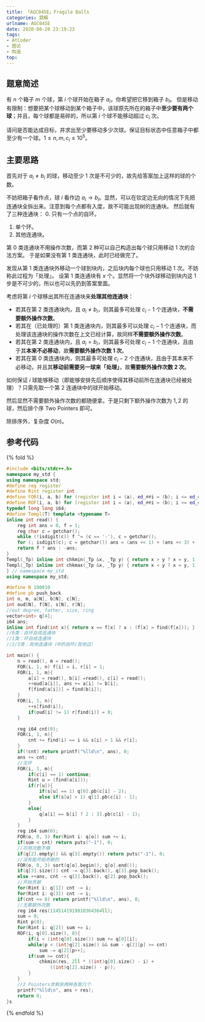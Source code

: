 ```yaml
---
title: 「AGC045E」Fragile Balls
categories: 题解
urlname: AGC045E
date: 2020-08-28 23:19:23
tags:
- AtCoder
- 图论
- 构造
top:
---
```


## 题意简述

有 $n$ 个箱子 $m$ 个球，第 $i$ 个球开始在箱子 $a_i$，你希望把它移到箱子 $b_i$。
但是移动有限制：想要把某个球移动到某个箱子中，该球原先所在的箱子中**至少要有两个球**；并且，每个球都是易碎的，所以第 $i$ 个球不能移动超过 $c_i$ 次。

请问是否能达成目标，并求出至少要移动多少次球。保证目标状态中任意箱子中都至少有一个球。$1\le n, m, c_i\le 10^5$。

<!-- more -->

## 主要思路

首先对于 $a_i \neq b_i$ 的球，移动至少 1 次是不可少的，故先给答案加上这样的球的个数。

不妨把箱子看作点，球 $i$ 看作边 $a_i\rightarrow b_i$。显然，可以在钦定边无向的情况下先把连通块全拆出来。注意到每个点都有入度，故不可能出现树的连通块。
然后就有了三种连通块：
0. 只有一个点的自环。
1. 单个环。
2. 其他连通块。

第 0 类连通块不用操作次数，而第 2 种可以自己构造出每个球只用移动 1 次的合法方案。
于是如果没有第 1 类连通块，此时已经做完了。

发现从第 1 类连通块外移动一个球到块内，之后块内每个球也只用移动 1 次。不妨称此过程为「处理」。
设第 1 类连通块有 $x$ 个。显然将一个块外球移动到块内这 1 步是不可少的，所以也可以先扔到答案里面。

考虑将第 $i$ 个球移出其所在连通块来**处理其他连通块**：
- 若其在第 2 类连通块内，且 $a_i \neq b_i$，则其最多可处理 $c_i - 1$ 个连通块，**不需要额外操作次数**。
- 若其在（已处理的）第 1 类连通块内，则其最多可以处理 $c_i - 1$ 个连通块，而处理该连通块的操作次数在上文已经计算，故同样**不需要额外操作次数**。
- 若其在第 2 类连通块内，且 $a_i = b_i$，则其最多可处理 $c_i - 1$ 个连通块，且由于其**本来不必移动**，故**需要额外操作次数 $1$ 次**。
- 若其在第 0 类连通块内，则其最多可处理 $c_i - 2$ 个连通块，且由于其本来不必移动，并且其**移动前需要另一球来「处理」**，故**需要额外操作次数 $2$ 次**。

如何保证 $i$ 球能够移动（即能够安排先后顺序使得其移动前所在连通块已经被处理）？只需先取一个第 2 连通块中的球开始移动。

然后显然不需要额外操作次数的都随便拿。于是只剩下额外操作次数为 $1, 2$ 的球，然后排个序 Two Pointers 即可。

除排序外，复杂度 $O(n)$。

## 参考代码

{% fold %}
```cpp
#include <bits/stdc++.h>
namespace my_std {
using namespace std;
#define reg register
#define Rint register int
#define FOR(i, a, b) for (register int i = (a), ed_##i = (b); i <= ed_##i; ++i)
#define ROF(i, a, b) for (register int i = (a), ed_##i = (b); i >= ed_##i; --i)
typedef long long i64;
#define Templ(T) template <typename T>
inline int read() {
    reg int ans = 0, f = 1;
    reg char c = getchar();
    while (!isdigit(c)) f ^= (c == '-'), c = getchar();
    for (; isdigit(c); c = getchar()) ans = (ans << 1) + (ans << 3) + (c ^ 48);
    return f ? ans : -ans;
}
Templ(_Tp) inline int chkmin(_Tp &x, _Tp y) { return x > y ? x = y, 1 : 0; }
Templ(_Tp) inline int chkmax(_Tp &x, _Tp y) { return x < y ? x = y, 1 : 0; }
} // namespace my_std
using namespace my_std;

#define N 100010
#define pb push_back
int n, m, a[N], b[N], c[N];
int oud[N], f[N], s[N], r[N];
//out degree, father, size, ring
vector<int> q[4];
i64 ans;
inline int find(int x){ return x == f[x] ? x : (f[x] = find(f[x])); }
//0类：自环自成连通块
//1类：环自成连通块
//2/3类：其他连通块（中的自环/其他边）

int main() {
    n = read(), m = read();
    FOR(i, 1, n) f[i] = i, r[i] = 1;
    FOR(i, 1, m){
        a[i] = read(), b[i] =read(), c[i] = read();
        ++oud[a[i]], ans += a[i] != b[i];
        f[find(a[i])] = find(b[i]);
    }
    FOR(i, 1, n){
        ++s[find(i)];
        if(oud[i] != 1) r[find(i)] = 0;
    }

    reg i64 cnt(0);
    FOR(i, 1, n){
        cnt += find(i) == i && s[i] > 1 && r[i];
    }
    if(!cnt) return printf("%lld\n", ans), 0;
    ans += cnt;
    //无环
    FOR(i, 1, m){
        if(c[i] == 1) continue;
        Rint u = (find(a[i]));
        if(r[u]){
            if(s[u] == 1) q[0].pb(c[i] - 2);
            else if(s[u] > 1) q[1].pb(c[i] - 1);
        }
        else{
            q[a[i] == b[i] ? 2 : 3].pb(c[i] - 1);
        }
    }
    reg i64 sum(0);
    FOR(o, 0, 3) for(Rint i: q[o]) sum += i;
    if(sum < cnt) return puts("-1"), 0;
    //可用次数不够
    if(q[2].empty() && q[3].empty()) return puts("-1"), 0;
    //没有能开始贡献的
    FOR(o, 0, 3) sort(q[o].begin(), q[o].end());
    if(q[3].size()) cnt -= q[3].back(), q[3].pop_back();
    else ++ans, cnt -= q[2].back(), q[2].pop_back();
    //开始贡献
    for(Rint i: q[1]) cnt -= i;
    for(Rint i: q[3]) cnt -= i;
    if(cnt <= 0) return printf("%lld\n", ans), 0;
    //无需额外次数
    reg i64 res(1145141919810364364ll);
    sum = 0;
    Rint p(0);
    for(Rint i: q[2]) sum += i;
    ROF(i, q[0].size(), 0){
        if(i < (int)q[0].size()) sum += q[0][i];
        while(p < (int)q[2].size() && sum - q[2][p] >= cnt)
            sum -= q[2][p++];
        if(sum >= cnt){
            chkmin(res, 2ll * ((int)q[0].size() - i) +
                ((int)q[2].size() - p));
        }
    }
    //2 Pointers求剩余两种各取几个
    printf("%lld\n", ans + res);
    return 0;
}s
```
{% endfold %}